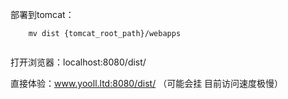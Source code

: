 部署到tomcat：

```
    mv dist {tomcat_root_path}/webapps
  
```

打开浏览器：localhost:8080/dist/

直接体验：www.yooll.ltd:8080/dist/ （可能会挂 目前访问速度极慢）
